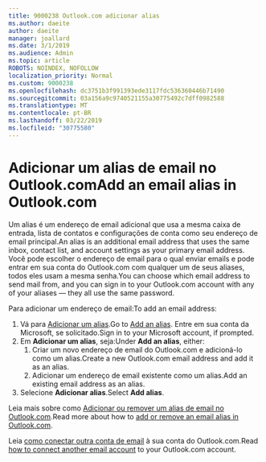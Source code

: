 ```yaml
---
title: 9000238 Outlook.com adicionar alias
ms.author: daeite
author: daeite
manager: joallard
ms.date: 3/1/2019
ms.audience: Admin
ms.topic: article
ROBOTS: NOINDEX, NOFOLLOW
localization_priority: Normal
ms.custom: 9000238
ms.openlocfilehash: dc3751b3f991393ede3117fdc536360446b71490
ms.sourcegitcommit: 03a156a9c9740521155a30775492c7dff0982588
ms.translationtype: MT
ms.contentlocale: pt-BR
ms.lasthandoff: 03/22/2019
ms.locfileid: "30775580"
---
```

# <a name="add-an-email-alias-in-outlookcom"></a><span data-ttu-id="0e8a2-102">Adicionar um alias de email no Outlook.com</span><span class="sxs-lookup"><span data-stu-id="0e8a2-102">Add an email alias in Outlook.com</span></span>

<span data-ttu-id="0e8a2-103">Um alias é um endereço de email adicional que usa a mesma caixa de entrada, lista de contatos e configurações de conta como seu endereço de email principal.</span><span class="sxs-lookup"><span data-stu-id="0e8a2-103">An alias is an additional email address that uses the same inbox, contact list, and account settings as your primary email address.</span></span> <span data-ttu-id="0e8a2-104">Você pode escolher o endereço de email para o qual enviar emails e pode entrar em sua conta do Outlook.com com qualquer um de seus aliases, todos eles usam a mesma senha.</span><span class="sxs-lookup"><span data-stu-id="0e8a2-104">You can choose which email address to send mail from, and you can sign in to your Outlook.com account with any of your aliases — they all use the same password.</span></span>

<span data-ttu-id="0e8a2-105">Para adicionar um endereço de email:</span><span class="sxs-lookup"><span data-stu-id="0e8a2-105">To add an email address:</span></span>

1. <span data-ttu-id="0e8a2-106">Vá para [Adicionar um alias](https://go.microsoft.com/fwlink/p/?linkid=864833).</span><span class="sxs-lookup"><span data-stu-id="0e8a2-106">Go to [Add an alias](https://go.microsoft.com/fwlink/p/?linkid=864833).</span></span> <span data-ttu-id="0e8a2-107">Entre em sua conta da Microsoft, se solicitado.</span><span class="sxs-lookup"><span data-stu-id="0e8a2-107">Sign in to your Microsoft account, if prompted.</span></span>
2. <span data-ttu-id="0e8a2-108">Em **Adicionar um alias**, seja:</span><span class="sxs-lookup"><span data-stu-id="0e8a2-108">Under **Add an alias**, either:</span></span>
    1. <span data-ttu-id="0e8a2-109">Criar um novo endereço de email do Outlook.com e adicioná-lo como um alias.</span><span class="sxs-lookup"><span data-stu-id="0e8a2-109">Create a new Outlook.com email address and add it as an alias.</span></span>
    2. <span data-ttu-id="0e8a2-110">Adicionar um endereço de email existente como um alias.</span><span class="sxs-lookup"><span data-stu-id="0e8a2-110">Add an existing email address as an alias.</span></span>
3. <span data-ttu-id="0e8a2-111">Selecione **Adicionar alias**.</span><span class="sxs-lookup"><span data-stu-id="0e8a2-111">Select **Add alias**.</span></span>

<span data-ttu-id="0e8a2-112">Leia mais sobre como [Adicionar ou remover um alias de email no Outlook.com](https://support.office.com/article/459b1989-356d-40fa-a689-8f285b13f1f2).</span><span class="sxs-lookup"><span data-stu-id="0e8a2-112">Read more about how to [add or remove an email alias in Outlook.com](https://support.office.com/article/459b1989-356d-40fa-a689-8f285b13f1f2).</span></span>  

<span data-ttu-id="0e8a2-113">Leia [como conectar outra conta de email](https://support.office.com/article/c5224df4-5885-4e79-91ba-523aa743f0ba) à sua conta do Outlook.com.</span><span class="sxs-lookup"><span data-stu-id="0e8a2-113">Read [how to connect another email account](https://support.office.com/article/c5224df4-5885-4e79-91ba-523aa743f0ba) to your Outlook.com account.</span></span>